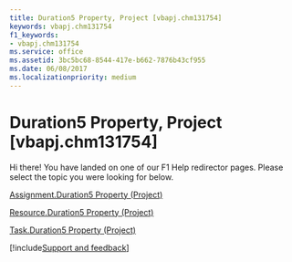 ```yaml
---
title: Duration5 Property, Project [vbapj.chm131754]
keywords: vbapj.chm131754
f1_keywords:
- vbapj.chm131754
ms.service: office
ms.assetid: 3bc5bc68-8544-417e-b662-7876b43cf955
ms.date: 06/08/2017
ms.localizationpriority: medium
---
```



# Duration5 Property, Project [vbapj.chm131754]

Hi there! You have landed on one of our F1 Help redirector pages. Please select the topic you were looking for below.

[Assignment.Duration5 Property (Project)](https://msdn.microsoft.com/library/4aabfaec-f98a-709f-733f-4fec28e37b2d%28Office.15%29.aspx)

[Resource.Duration5 Property (Project)](https://msdn.microsoft.com/library/7c10cb27-8c7e-2504-b6b0-805c37306b9b%28Office.15%29.aspx)

[Task.Duration5 Property (Project)](https://msdn.microsoft.com/library/02484a2e-b3c9-725a-277a-02d255778310%28Office.15%29.aspx)

[!include[Support and feedback](~/includes/feedback-boilerplate.md)]